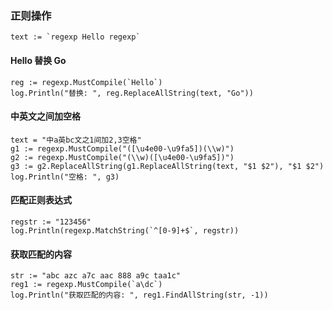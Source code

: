 
### 正则操作
```
text := `regexp Hello regexp`
```

#### Hello 替换 Go
```
reg := regexp.MustCompile(`Hello`)
log.Println("替换: ", reg.ReplaceAllString(text, "Go"))
```

#### 中英文之间加空格
```
text = "中a英bc文之1间加2,3空格"
g1 := regexp.MustCompile("([\u4e00-\u9fa5])(\\w)")
g2 := regexp.MustCompile("(\\w)([\u4e00-\u9fa5])")
g3 := g2.ReplaceAllString(g1.ReplaceAllString(text, "$1 $2"), "$1 $2")
log.Println("空格: ", g3)
```

#### 匹配正则表达式
```
regstr := "123456"
log.Println(regexp.MatchString(`^[0-9]+$`, regstr))
```
#### 获取匹配的内容
```
str := "abc azc a7c aac 888 a9c taa1c"
reg1 := regexp.MustCompile(`a\dc`)
log.Println("获取匹配的内容: ", reg1.FindAllString(str, -1))
```
